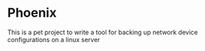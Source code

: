 # Phoenix
This is a pet project to write a tool for backing up network device configurations on a linux server
